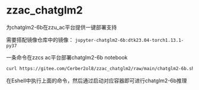 # zzac_chatglm2
为chatglm2-6b在zzu_ac平台提供一键部署支持


需要搭配镜像仓库中的镜像：   `jupyter-chatglm2-6b:dtk23.04-torch1.13.1-py37`

一条命令在zzcs ac平台部署chatglm2-6b notebook


```bash
curl https://gitee.com/Cerber2ol8/zzac_chatglm2/raw/main/chatglm2-6b.sh|bash
```

在Eshell中执行上面的命令，然后通过启动对应容器即可进行chatglm2-6b推理

